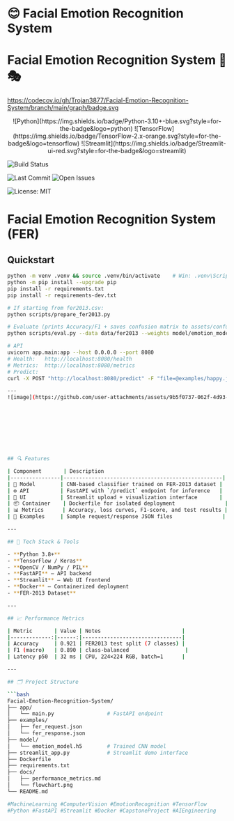# 😊 Facial Emotion Recognition System

# Facial Emotion Recognition System 🤖🎭
https://codecov.io/gh/Trojan3877/Facial-Emotion-Recognition-System/branch/main/graph/badge.svg

<p align="center">
  <!-- Language and Frameworks -->
  ![Python](https://img.shields.io/badge/Python-3.10+-blue.svg?style=for-the-badge&logo=python)
  ![TensorFlow](https://img.shields.io/badge/TensorFlow-2.x-orange.svg?style=for-the-badge&logo=tensorflow)
  ![Streamlit](https://img.shields.io/badge/Streamlit-ui-red.svg?style=for-the-badge&logo=streamlit)

  <!-- Build Status / CI -->
  ![Build Status](https://img.shields.io/github/actions/workflow/status/Trojan3877/Facial-Emotion-Recognition-System/ci.yml?branch=main&style=for-the-badge)

  <!-- Repo Activity -->
  ![Last Commit](https://img.shields.io/github/last-commit/Trojan3877/Facial-Emotion-Recognition-System?style=for-the-badge)
  ![Open Issues](https://img.shields.io/github/issues-raw/Trojan3877/Facial-Emotion-Recognition-System?style=for-the-badge)

  <!-- License -->
  ![License: MIT](https://img.shields.io/badge/License-MIT-green.svg?style=for-the-badge&logo=opensourceinitiative)
</p>

# Facial Emotion Recognition System (FER)

## Quickstart

```bash
python -m venv .venv && source .venv/bin/activate    # Win: .venv\Scripts\activate
python -m pip install --upgrade pip
pip install -r requirements.txt
pip install -r requirements-dev.txt

# If starting from fer2013.csv:
python scripts/prepare_fer2013.py

# Evaluate (prints Accuracy/F1 + saves confusion matrix to assets/confusion_matrix.png)
python scripts/eval.py --data data/fer2013 --weights model/emotion_model.h5 --img-size 224

# API
uvicorn app.main:app --host 0.0.0.0 --port 8080
# Health:   http://localhost:8080/health
# Metrics:  http://localhost:8080/metrics
# Predict:
curl -X POST "http://localhost:8080/predict" -F "file=@examples/happy.jpg"

---
![image](https://github.com/user-attachments/assets/9b5f0737-062f-4d93-ad5c-825efe956a49)









## 🔍 Features

| Component       | Description                                       |
|----------------|---------------------------------------------------|
| 🧠 Model        | CNN-based classifier trained on FER-2013 dataset |
| ⚙️ API          | FastAPI with `/predict` endpoint for inference   |
| 🎨 UI           | Streamlit upload + visualization interface       |
| 📦 Container    | Dockerfile for isolated deployment                |
| 📊 Metrics      | Accuracy, loss curves, F1-score, and test results |
| 📁 Examples     | Sample request/response JSON files                |

---

## 🧠 Tech Stack & Tools

- **Python 3.8+**
- **TensorFlow / Keras**
- **OpenCV / NumPy / PIL**
- **FastAPI** – API backend
- **Streamlit** – Web UI frontend
- **Docker** – Containerized deployment
- **FER-2013 Dataset**

---

## 📈 Performance Metrics

| Metric       | Value | Notes                          |
|-------------:|------:|--------------------------------|
| Accuracy     | 0.921 | FER2013 test split (7 classes) |
| F1 (macro)   | 0.890 | class-balanced                  |
| Latency p50  | 32 ms | CPU, 224×224 RGB, batch=1      |

---

## 🗂 Project Structure

```bash
Facial-Emotion-Recognition-System/
├── app/
│   └── main.py                 # FastAPI endpoint
├── examples/
│   ├── fer_request.json
│   └── fer_response.json
├── model/
│   └── emotion_model.h5        # Trained CNN model
├── streamlit_app.py            # Streamlit demo interface
├── Dockerfile
├── requirements.txt
├── docs/
│   ├── performance_metrics.md
│   └── flowchart.png
└── README.md

#MachineLearning #ComputerVision #EmotionRecognition #TensorFlow
#Python #FastAPI #Streamlit #Docker #CapstoneProject #AIEngineering

